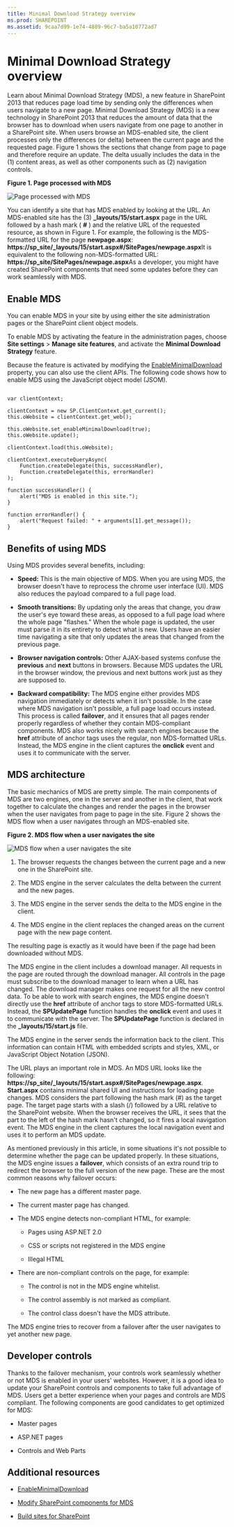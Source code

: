 ```yaml
---
title: Minimal Download Strategy overview
ms.prod: SHAREPOINT
ms.assetid: 9caa7d99-1e74-4889-96c7-ba5a10772ad7
---
```



# Minimal Download Strategy overview
Learn about Minimal Download Strategy (MDS), a new feature in SharePoint 2013 that reduces page load time by sending only the differences when users navigate to a new page. 
Minimal Download Strategy (MDS) is a new technology in SharePoint 2013 that reduces the amount of data that the browser has to download when users navigate from one page to another in a SharePoint site. When users browse an MDS-enabled site, the client processes only the differences (or delta) between the current page and the requested page. Figure 1 shows the sections that change from page to page and therefore require an update. The delta usually includes the data in the (1) content areas, as well as other components such as (2) navigation controls. 
  
    
    


**Figure 1. Page processed with MDS**

  
    
    

  
    
    
![Page processed with MDS](images/MDS_UpdateSections.png)
  
    
    
You can identify a site that has MDS enabled by looking at the URL. An MDS-enabled site has the (3) **_layouts/15/start.aspx** page in the URL followed by a hash mark ( **#** ) and the relative URL of the requested resource, as shown in Figure 1. For example, the following is the MDS-formatted URL for the page **newpage.aspx**: **https://sp_site/_layouts/15/start.aspx#/SitePages/newpage.aspx**It is equivalent to the following non-MDS-formatted URL: **https://sp_site/SitePages/newpage.aspx**As a developer, you might have created SharePoint components that need some updates before they can work seamlessly with MDS. 
## Enable MDS
<a name="SP15MDSOverview_Enable"> </a>

You can enable MDS in your site by using either the site administration pages or the SharePoint client object models. 
  
    
    
To enable MDS by activating the feature in the administration pages, choose **Site settings** > **Manage site features**, and activate the **Minimal Download Strategy** feature.
  
    
    
Because the feature is activated by modifying the  [EnableMinimalDownload](https://msdn.microsoft.com/library/Microsoft.SharePoint.Client.Web.EnableMinimalDownload.aspx) property, you can also use the client APIs. The following code shows how to enable MDS using the JavaScript object model (JSOM).
  
    
    



```

var clientContext;

clientContext = new SP.ClientContext.get_current();
this.oWebsite = clientContext.get_web();

this.oWebsite.set_enableMinimalDownload(true);
this.oWebsite.update();

clientContext.load(this.oWebsite);

clientContext.executeQueryAsync(
    Function.createDelegate(this, successHandler),
    Function.createDelegate(this, errorHandler)
);

function successHandler() {
    alert("MDS is enabled in this site.");
}

function errorHandler() {
    alert("Request failed: " + arguments[1].get_message());
}
```


## Benefits of using MDS
<a name="SP15MDSOverview_Benefits"> </a>

Using MDS provides several benefits, including: 
  
    
    

- **Speed:** This is the main objective of MDS. When you are using MDS, the browser doesn't have to reprocess the chrome user interface (UI). MDS also reduces the payload compared to a full page load.
    
  
- **Smooth transitions:** By updating only the areas that change, you draw the user's eye toward these areas, as opposed to a full page load where the whole page "flashes." When the whole page is updated, the user must parse it in its entirety to detect what is new. Users have an easier time navigating a site that only updates the areas that changed from the previous page.
    
  
- **Browser navigation controls:** Other AJAX-based systems confuse the **previous** and **next** buttons in browsers. Because MDS updates the URL in the browser window, the previous and next buttons work just as they are supposed to.
    
  
- **Backward compatibility:** The MDS engine either provides MDS navigation immediately or detects when it isn't possible. In the case where MDS navigation isn't possible, a full page load occurs instead. This process is called **failover**, and it ensures that all pages render properly regardless of whether they contain MDS-compliant components. MDS also works nicely with search engines because the **href** attribute of anchor tags uses the regular, non MDS-formatted URLs. Instead, the MDS engine in the client captures the **onclick** event and uses it to communicate with the server.
    
  

## MDS architecture
<a name="SP15MDSOverview_Architecture"> </a>

The basic mechanics of MDS are pretty simple. The main components of MDS are two engines, one in the server and another in the client, that work together to calculate the changes and render the pages in the browser when the user navigates from page to page in the site. Figure 2 shows the MDS flow when a user navigates through an MDS-enabled site. 
  
    
    

**Figure 2. MDS flow when a user navigates the site**

  
    
    

  
    
    
![MDS flow when a user navigates the site](images/MDS_GeneralFlow.png)
  
    
    

  
    
    

1. The browser requests the changes between the current page and a new one in the SharePoint site. 
    
  
2. The MDS engine in the server calculates the delta between the current and the new pages. 
    
  
3. The MDS engine in the server sends the delta to the MDS engine in the client. 
    
  
4. The MDS engine in the client replaces the changed areas on the current page with the new page content. 
    
  
The resulting page is exactly as it would have been if the page had been downloaded without MDS. 
  
    
    
The MDS engine in the client includes a download manager. All requests in the page are routed through the download manager. All controls in the page must subscribe to the download manager to learn when a URL has changed. The download manager makes one request for all the new control data. To be able to work with search engines, the MDS engine doesn't directly use the **href** attribute of anchor tags to store MDS-formatted URLs. Instead, the **SPUpdatePage** function handles the **onclick** event and uses it to communicate with the server. The **SPUpdatePage** function is declared in the **_layouts/15/start.js** file.
  
    
    
The MDS engine in the server sends the information back to the client. This information can contain HTML with embedded scripts and styles, XML, or JavaScript Object Notation (JSON). 
  
    
    
The URL plays an important role in MDS. An MDS URL looks like the following: **https://sp_site/_layouts/15/start.aspx#/SitePages/newpage.aspx**. **Start.aspx** contains minimal shared UI and instructions for loading page changes. MDS considers the part following the hash mark (#) as the target page. The target page starts with a slash (/) followed by a URL relative to the SharePoint website. When the browser receives the URL, it sees that the part to the left of the hash mark hasn't changed, so it fires a local navigation event. The MDS engine in the client captures the local navigation event and uses it to perform an MDS update.
  
    
    
As mentioned previously in this article, in some situations it's not possible to determine whether the page can be updated properly. In these situations, the MDS engine issues a **failover**, which consists of an extra round trip to redirect the browser to the full version of the new page. These are the most common reasons why failover occurs:
  
    
    

- The new page has a different master page. 
    
  
- The current master page has changed. 
    
  
- The MDS engine detects non-compliant HTML, for example: 
    
  - Pages using ASP.NET 2.0 
    
  
  - CSS or scripts not registered in the MDS engine 
    
  
  - Illegal HTML 
    
  
- There are non-compliant controls on the page, for example: 
    
  - The control is not in the MDS engine whitelist. 
    
  
  - The control assembly is not marked as compliant. 
    
  
  - The control class doesn't have the MDS attribute. 
    
  
The MDS engine tries to recover from a failover after the user navigates to yet another new page. 
  
    
    

## Developer controls
<a name="SP15MDSOverview_DevControls"> </a>

Thanks to the failover mechanism, your controls work seamlessly whether or not MDS is enabled in your users' websites. However, it is a good idea to update your SharePoint controls and components to take full advantage of MDS. Users get a better experience when your pages and controls are MDS compliant. The following components are good candidates to get optimized for MDS: 
  
    
    

- Master pages 
    
  
- ASP.NET pages 
    
  
- Controls and Web Parts 
    
  

## Additional resources
<a name="bk_addresources"> </a>


-  [EnableMinimalDownload](https://msdn.microsoft.com/library/Microsoft.SharePoint.Client.Web.EnableMinimalDownload.aspx)
    
  
-  [Modify SharePoint components for MDS](modify-sharepoint-components-for-mds.md)
    
  
-  [Build sites for SharePoint](build-sites-for-sharepoint.md)
    
  

